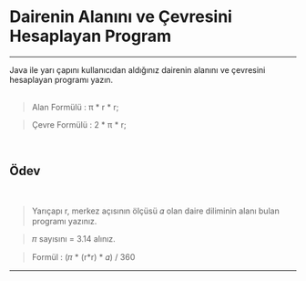 # Dairenin Alanını ve Çevresini Hesaplayan Program

<hr>
Java ile yarı çapını kullanıcıdan aldığınız dairenin alanını ve çevresini hesaplayan programı yazın.

<br>
<br>

> Alan Formülü : π * r * r;

> Çevre Formülü : 2 * π * r;

<br>

## Ödev

<br>

> Yarıçapı r, merkez açısının ölçüsü 𝛼 olan daire diliminin alanı bulan programı yazınız.

> 𝜋 sayısını = 3.14 alınız.

> Formül : (𝜋 * (r*r) * 𝛼) / 360

<hr>
